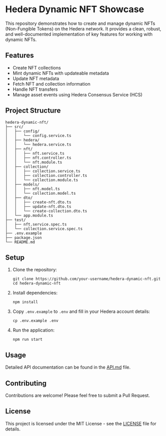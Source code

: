 # Hedera Dynamic NFT Showcase

This repository demonstrates how to create and manage dynamic NFTs (Non-Fungible Tokens) on the Hedera network. It provides a clean, robust, and well-documented implementation of key features for working with dynamic NFTs.

## Features

- Create NFT collections
- Mint dynamic NFTs with updateable metadata
- Update NFT metadata
- Fetch NFT and collection information
- Handle NFT transfers
- Manage asset events using Hedera Consensus Service (HCS)

## Project Structure

```
hedera-dynamic-nft/
├── src/
│   ├── config/
│   │   └── config.service.ts
│   ├── hedera/
│   │   └── hedera.service.ts
│   ├── nft/
│   │   ├── nft.service.ts
│   │   ├── nft.controller.ts
│   │   └── nft.module.ts
│   ├── collection/
│   │   ├── collection.service.ts
│   │   ├── collection.controller.ts
│   │   └── collection.module.ts
│   ├── models/
│   │   ├── nft.model.ts
│   │   └── collection.model.ts
│   ├── dto/
│   │   ├── create-nft.dto.ts
│   │   ├── update-nft.dto.ts
│   │   └── create-collection.dto.ts
│   └── app.module.ts
├── test/
│   ├── nft.service.spec.ts
│   └── collection.service.spec.ts
├── .env.example
├── package.json
└── README.md
```

## Setup

1. Clone the repository:
   ```
   git clone https://github.com/your-username/hedera-dynamic-nft.git
   cd hedera-dynamic-nft
   ```

2. Install dependencies:
   ```
   npm install
   ```

3. Copy `.env.example` to `.env` and fill in your Hedera account details:
   ```
   cp .env.example .env
   ```

4. Run the application:
   ```
   npm run start
   ```

## Usage

Detailed API documentation can be found in the [API.md](API.md) file.

## Contributing

Contributions are welcome! Please feel free to submit a Pull Request.

## License

This project is licensed under the MIT License - see the [LICENSE](LICENSE) file for details.